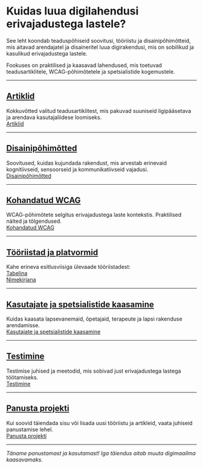 
# Kuidas luua digilahendusi erivajadustega lastele?

See leht koondab teaduspõhiseid soovitusi, tööriistu ja disainipõhimõtteid, mis aitavad arendajatel ja disaineritel luua digirakendusi, mis on sobilikud ja kasulikud erivajadustega lastele.

Fookuses on praktilised ja kaasavad lahendused, mis toetuvad teadusartiklitele, WCAG-põhimõtetele ja spetsialistide kogemustele.

---

## [Artiklid](artiklid.md)

Kokkuvõtted valitud teadusartiklitest, mis pakuvad suuniseid ligipääsetava ja arendava kasutajaliidese loomiseks.  
[Artiklid](artiklid.md)

---

## [Disainipõhimõtted](kasutuspohimotted.md)

Soovitused, kuidas kujundada rakendust, mis arvestab erinevaid kognitiivseid, sensoorseid ja kommunikatiivseid vajadusi.  
[Disainipõhimõtted](kasutuspohimotted.md)

---

## [Kohandatud WCAG](kwcag-ja-ligipaasetavus-lastele.md)

WCAG-põhimõtete selgitus erivajadustega laste kontekstis. Praktilised näited ja tõlgendused.  
[Kohandatud WCAG](kwcag-ja-ligipaasetavus-lastele.md)

---

## [Tööriistad ja platvormid](rakendused_tooriistad.md)

Kahe erineva esitlusviisiga ülevaade tööriistadest:  
[Tabelina](rakendused_tooriistad.md)  
[Nimekirjana](tooriistad.md)

---

## [Kasutajate ja spetsialistide kaasamine](kaasamine.md)

Kuidas kaasata lapsevanemaid, õpetajaid, terapeute ja lapsi rakenduse arendamisse.  
[Kasutajate ja spetsialistide kaasamine](kaasamine.md)

---

## [Testimine](testimine.md)

Testimise juhised ja meetodid, mis sobivad just erivajadustega lastega töötamiseks.  
[Testimine](testimine.md)

---

## [Panusta projekti](panustamine.md)

Kui soovid täiendada sisu või lisada uusi tööriistu ja artikleid, vaata juhiseid panustamise lehel.  
[Panusta projekti](panustamine.md)

---


_Täname panustamast ja kasutamast! Iga täiendus aitab muuta digimaailma kaasavamaks._
